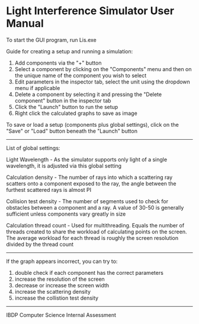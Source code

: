 Light Interference Simulator User Manual
==============================================================

To start the GUI program, run Lis.exe

Guide for creating a setup and running a simulation:

1. Add components via the "+" button
2. Select a component by clicking on the "Components" menu and then on the unique name of the component you wish to select
3. Edit parameters in the inspector tab, select the unit using the dropdown menu if applicable
4. Delete a component by selecting it and pressing the "Delete component" button in the inspector tab
5. Click the "Launch" button to run the setup
6. Right click the calculated graphs to save as image

To save or load a setup (components plus global settings), click on the "Save" or "Load" button beneath the "Launch" button

--------------------------------------------------------------

List of global settings:

Light Wavelength - As the simulator supports only light of a single wavelength, it is adjusted via this global setting

Calculation density - The number of rays into which a scattering ray scatters onto a component exposed to the ray, the angle between the furthest scattered rays is almost PI

Collision test density - The number of segments used to check for obstacles between a component and a ray. A value of 30-50 is generally sufficient unless components vary greatly in size

Calculation thread count - Used for multithreading. Equals the number of threads created to share the workload of calculating points on the screen. The average workload for each thread is roughly the screen resolution divided by the thread count

--------------------------------------------------------------

If the graph appears incorrect, you can try to:

1. double check if each component has the correct parameters
2. increase the resolution of the screen
3. decrease or increase the screen width
4. increase the scattering density
5. increase the collistion test density

--------------------------------------------------------------

IBDP Computer Science Internal Assessment
